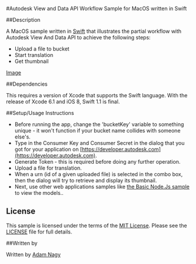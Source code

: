 #Autodesk View and Data API Workflow Sample for MacOS written in Swift


##Description

A MacOS sample written in [Swift](https://developer.apple.com/swift) that illustrates the partial workflow with Autodesk View And Data API to achieve the following steps:

* Upload a file to bucket
* Start translation
* Get thumbnail

[Image](https://github.com/Developer-Autodesk/workflow-macos-swift-view.and.data.api/blob/master/img/MacViewStarter.png)

##Dependencies

This requires a version of Xcode that supports the Swift language. With the release of Xcode 6.1 and iOS 8, Swift 1.1 is final.


##Setup/Usage Instructions

* Before running the app, change the 'bucketKey' variable to something unique - it won't function if your bucket name collides with someone else's.
* Type in the Consumer Key and Consumer Secret in the dialog that you got for your application on [https://developer.autodesk.com](https://developer.autodesk.com).
* Generate Token - this is required before doing any further operation.
* Upload a file for translation.
* When a urn (id of a given uploaded file) is selected in the combo box, then the dialog will try to retrieve and display  its thumbnail.
* Next, use other web applications samples like [the Basic Node.Js sample](https://github.com/Developer-Autodesk/workflow-node.js-view.and.data.api) to view the models..


## License

This sample is licensed under the terms of the [MIT License](http://opensource.org/licenses/MIT). Please see the [LICENSE](LICENSE) file for full details.


##Written by

Written by [Adam Nagy](http://adndevblog.typepad.com/cloud_and_mobile/adam-nagy.html)
